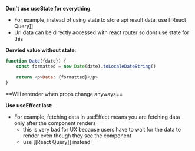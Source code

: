 
**Don't use useState for everything**:
- For example, instead of using state to store api result data, use [[React Query]] 
- Url data can be directly accessed with react router so dont use state for this

**Dervied value without state**:
``` javascript
function Date({date}) {
	const formatted = new Date(date).toLocaleDateString()

	return <p>Date: {formatted}</p>
}
```
==Will rerender when props change anyways==

**Use useEffect last**:
- For example, fetching data in useEffect means you are fetching data only after the component renders
	- this is very bad for UX because users have to wait for the data to render even though they see the component 
	- use [[React Query]] instead!